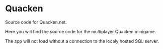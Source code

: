 # Quacken
Source code for Quacken.net.

Here you will find the source code for the multiplayer Quacken minigame. 

The app will not load without a connection to the localy hosted SQL server.
